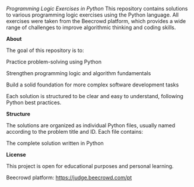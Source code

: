 *Programming Logic Exercises in Python*
This repository contains solutions to various programming logic exercises using the Python language. All exercises were taken from the Beecrowd platform, which provides a wide range of challenges to improve algorithmic thinking and coding skills.

**About**

The goal of this repository is to:

Practice problem-solving using Python

Strengthen programming logic and algorithm fundamentals

Build a solid foundation for more complex software development tasks

Each solution is structured to be clear and easy to understand, following Python best practices.

**Structure**

The solutions are organized as individual Python files, usually named according to the problem title and ID. Each file contains:

The complete solution written in Python

**License**

This project is open for educational purposes and personal learning.

Beecrowd platform: https://judge.beecrowd.com/pt
